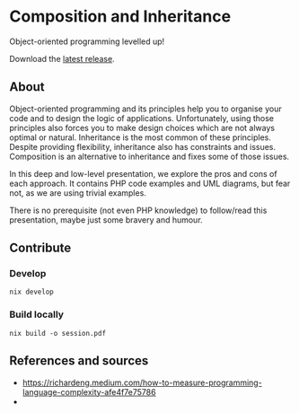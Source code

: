 # Composition and Inheritance

Object-oriented programming levelled up!

Download the [latest release][4].

## About

Object-oriented programming and its principles help you to organise your code and to design the logic of applications. Unfortunately, using those principles also forces you to make design choices which are not always optimal or natural. Inheritance is the most common of these principles. Despite providing flexibility, inheritance also has constraints and issues. Composition is an alternative to inheritance and fixes some of those issues.

In this deep and low-level presentation, we explore the pros and cons of each approach. It contains PHP code examples and UML diagrams, but fear not, as we are using trivial examples.

There is no prerequisite (not even PHP knowledge) to follow/read this presentation, maybe just some bravery and humour.

## Contribute

### Develop

```shell
nix develop
```

### Build locally

```shell
nix build -o session.pdf
```

## References and sources

- https://richardeng.medium.com/how-to-measure-programming-language-complexity-afe4f7e75786
-

[1]: https://github.com/loophp/DockLatex/
[2]: https://www.latex-project.org/
[3]: https://www.docker.com/
[4]: https://github.com/ecphp/session/releases/latest
